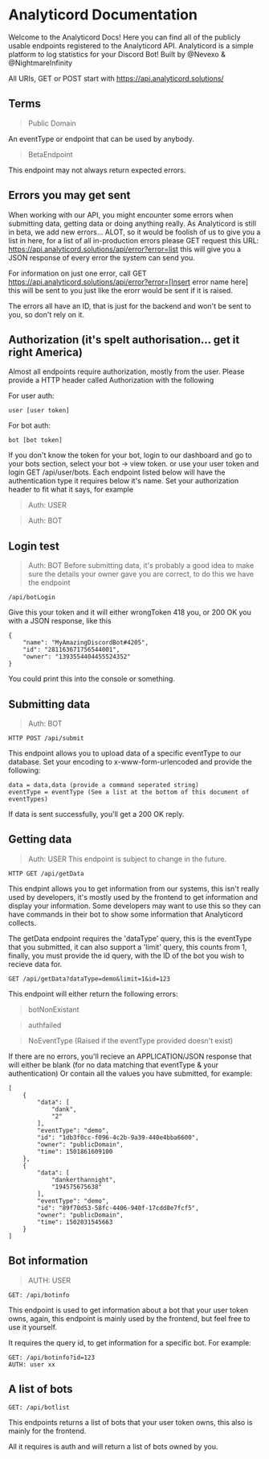 # Analyticord Documentation
Welcome to the Analyticord Docs! Here you can find all of the publicly usable endpoints registered to the Analyticord API.
Analyticord is a simple platform to log statistics for your Discord Bot! Built by @Nevexo & @NightmareInfinity

All URIs, GET or POST start with https://api.analyticord.solutions/

## Terms

> Public Domain

An eventType or endpoint that can be used by anybody.

> BetaEndpoint

This endpoint may not always return expected errors.

## Errors you may get sent

When working with our API, you might encounter some errors when submitting data, getting data or doing anything really. As Analyticord is still in beta, we add new errors... ALOT, so it would be foolish of us to give you a list in here, for a list of all in-production errors please GET request this URL: https://api.analyticord.solutions/api/error?error=list this will give you a JSON response of every error the system can send you.

For information on just one error, call GET https://api.analyticord.solutions/api/error?error=[Insert error name here] this will be sent to you just like the erorr would be sent if it is raised.

The errors all have an ID, that is just for the backend and won't be sent to you, so don't rely on it.

## Authorization (it's spelt authorisation... get it right America)

Almost all endpoints require authorization, mostly from the user. Please provide a HTTP header called Authorization with the following

For user auth:

```
user [user token]
```

For bot auth:

```
bot [bot token]
```
If you don't know the token for your bot, login to our dashboard and go to your bots section, select your bot -> view token.
or use your user token and login GET /api/user/bots. Each endpoint listed below will have the authentication type it requires below it's name. Set your authorization header to fit what it says, for example
> Auth: USER

> Auth: BOT

## Login test
> Auth: BOT
Before submitting data, it's probably a good idea to make sure the details your owner gave you are correct, to do this we have the endpoint
```
/api/botLogin
```
Give this your token and it will either wrongToken 418 you, or 200 OK you with a JSON response, like this
```
{
    "name": "MyAmazingDiscordBot#4205",
    "id": "281163671756544001",
    "owner": "1393554404455524352"
}
```
You could print this into the console or something.

## Submitting data
> Auth: BOT
```
HTTP POST /api/submit
```

This endpoint allows you to upload data of a specific eventType to our database. Set your encoding to x-www-form-urlencoded and provide the following:

```
data = data,data (provide a command seperated string)
eventType = eventType (See a list at the bottom of this document of eventTypes)
```

If data is sent successfully, you'll get a 200 OK reply.

## Getting data
> Auth: USER
This endpoint is subject to change in the future.
```
HTTP GET /api/getData
```
This endpint allows you to get information from our systems, this isn't really used by developers, it's mostly used by the frontend to get information and display your information. Some developers may want to use this so they can have commands in their bot to show some information that Analyticord collects. 

The getData endpoint requires the 'dataType' query, this is the eventType that you submitted, it can also support a 'limit' query, this counts from 1, finally, you must provide the id query, with the ID of the bot you wish to recieve data for.
```
GET /api/getData?dataType=demo&limit=1&id=123
```
This endpoint will either return the following errors:

> botNonExistant

> authfailed

> NoEventType (Raised if the eventType provided doesn't exist)

If there are no errors, you'll recieve an APPLICATION/JSON response that will either be blank (for no data matching that eventType & your authentication)
Or contain all the values you have submitted, for example:

```
[
    {
        "data": [
            "dank",
            "2"
        ],
        "eventType": "demo",
        "id": "1db3f0cc-f096-4c2b-9a39-440e4bba6600",
        "owner": "publicDomain",
        "time": 1501861609100
    },
    {
        "data": [
            "dankerthannight",
            "194575675638"
        ],
        "eventType": "demo",
        "id": "89f70d53-58fc-4406-940f-17cdd8e7fcf5",
        "owner": "publicDomain",
        "time": 1502031545663
    }
]
```

## Bot information 
> AUTH: USER
```
GET: /api/botinfo
```
This endpoint is used to get information about a bot that your user token owns, again, this endpoint is mainly used by the frontend, but feel free to use it yourself.

It requires the query id, to get information for a specific bot. For example:
```
GET: /api/botinfo?id=123
AUTH: user xx
```

## A list of bots
```
GET: /api/botlist
```
This endpoints returns a list of bots that your user token owns, this also is mainly for the frontend.

All it requires is auth and will return a list of bots owned by you.


